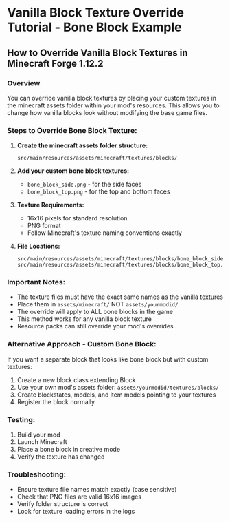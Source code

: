 # Vanilla Block Texture Override Tutorial - Bone Block Example

## How to Override Vanilla Block Textures in Minecraft Forge 1.12.2

### Overview
You can override vanilla block textures by placing your custom textures in the minecraft assets folder within your mod's resources. This allows you to change how vanilla blocks look without modifying the base game files.

### Steps to Override Bone Block Texture:

1. **Create the minecraft assets folder structure:**
   ```
   src/main/resources/assets/minecraft/textures/blocks/
   ```

2. **Add your custom bone block textures:**
   - `bone_block_side.png` - for the side faces
   - `bone_block_top.png` - for the top and bottom faces

3. **Texture Requirements:**
   - 16x16 pixels for standard resolution
   - PNG format
   - Follow Minecraft's texture naming conventions exactly

4. **File Locations:**
   ```
   src/main/resources/assets/minecraft/textures/blocks/bone_block_side.png
   src/main/resources/assets/minecraft/textures/blocks/bone_block_top.png
   ```

### Important Notes:

- The texture files must have the exact same names as the vanilla textures
- Place them in `assets/minecraft/` NOT `assets/yourmodid/`
- The override will apply to ALL bone blocks in the game
- This method works for any vanilla block texture
- Resource packs can still override your mod's overrides

### Alternative Approach - Custom Bone Block:
If you want a separate block that looks like bone block but with custom textures:

1. Create a new block class extending Block
2. Use your own mod's assets folder: `assets/yourmodid/textures/blocks/`
3. Create blockstates, models, and item models pointing to your textures
4. Register the block normally

### Testing:
1. Build your mod
2. Launch Minecraft
3. Place a bone block in creative mode
4. Verify the texture has changed

### Troubleshooting:
- Ensure texture file names match exactly (case sensitive)
- Check that PNG files are valid 16x16 images
- Verify folder structure is correct
- Look for texture loading errors in the logs
